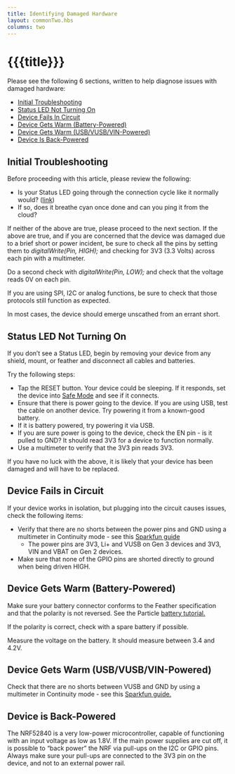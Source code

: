 ```yaml
---
title: Identifying Damaged Hardware
layout: commonTwo.hbs
columns: two
---
```


# {{{title}}}
Please see the following 6 sections, written to help diagnose issues with damaged hardware:

* [Initial Troubleshooting](https://support.particle.io/hc/en-us/articles/1260801176309#initial-troubleshooting)
* [Status LED Not Turning On](https://support.particle.io/hc/en-us/articles/1260801176309#status-led-not-turning-on)
* [Device Fails In Circuit](https://support.particle.io/hc/en-us/articles/1260801176309#device-fails-in-circuit)
* [Device Gets Warm (Battery-Powered)](https://support.particle.io/hc/en-us/articles/1260801176309#device-gets-warm-battery-powered)
* [Device Gets Warm (USB/VUSB/VIN-Powered)](https://support.particle.io/hc/en-us/articles/1260801176309#device-gets-warm-usb-vusb-vin-powered)
* [Device Is Back-Powered](https://support.particle.io/hc/en-us/articles/1260801176309#device-is-back-powered)

## Initial Troubleshooting

Before proceeding with this article, please review the following:

* Is your Status LED going through the connection cycle like it normally would? ([link](https://docs.particle.io/tutorials/device-os/led/boron/#standard-modes))
* If so, does it breathe cyan once done and can you ping it from the cloud?

If neither of the above are true, please proceed to the next section. If the above are true, and if you are concerned that the device was damaged due to a brief short or power incident, be sure to check all the pins by setting them to _digitalWrite(Pin, HIGH);_ and checking for 3V3 (3.3 Volts) across each pin with a multimeter.  
  
Do a second check with _digitalWrite(Pin, LOW);_ and check that the voltage reads 0V on each pin.

If you are using SPI, I2C or analog functions, be sure to check that those protocols still function as expected.

In most cases, the device should emerge unscathed from an errant short. 

## Status LED Not Turning On

If you don’t see a Status LED, begin by removing your device from any shield, mount, or feather and disconnect all cables and batteries.

Try the following steps:

* Tap the RESET button. Your device could be sleeping. If it responds, set the device into [Safe Mode](https://docs.particle.io/tutorials/device-os/led/boron/#safe-mode) and see if it connects.
* Ensure that there is power going to the device. If you are using USB, test the cable on another device. Try powering it from a known-good battery.
* If it is battery powered, try powering it via USB.
* If you are sure power is going to the device, check the EN pin - is it pulled to GND? It should read 3V3 for a device to function normally.
* Use a multimeter to verify that the 3V3 pin reads 3V3.

If you have no luck with the above, it is likely that your device has been damaged and will have to be replaced. 

## Device Fails in Circuit

If your device works in isolation, but plugging into the circuit causes issues, check the following items:

* Verify that there are no shorts between the power pins and GND using a multimeter in Continuity mode - see this [Sparkfun guide](https://learn.sparkfun.com/tutorials/how-to-use-a-multimeter/continuity)  
   * The power pins are 3V3, Li+ and VUSB on Gen 3 devices and 3V3, VIN and VBAT on Gen 2 devices.
* Make sure that none of the GPIO pins are shorted directly to ground when being driven HIGH.

## Device Gets Warm (Battery-Powered)

Make sure your battery connector conforms to the Feather specification and that the polarity is not reversed. See the Particle [battery tutorial.](https://docs.particle.io/tutorials/learn-more/batteries/) 

If the polarity is correct, check with a spare battery if possible.

Measure the voltage on the battery. It should measure between 3.4 and 4.2V. 

## Device Gets Warm (USB/VUSB/VIN-Powered)

Check that there are no shorts between VUSB and GND by using a multimeter in Continuity mode - see this [Sparkfun guide.](https://learn.sparkfun.com/tutorials/how-to-use-a-multimeter/continuity) 

## Device is Back-Powered

The NRF52840 is a very low-power microcontroller, capable of functioning with an input voltage as low as 1.8V. If the main power supplies are cut off, it is possible to “back power” the NRF via pull-ups on the I2C or GPIO pins. Always make sure your pull-ups are connected to the 3V3 pin on the device, and not to an external power rail.
